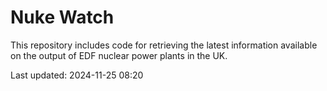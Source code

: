 # Nuke Watch

This repository includes code for retrieving the latest information available on the output of EDF nuclear power plants in the UK.

Last updated: 2024-11-25 08:20